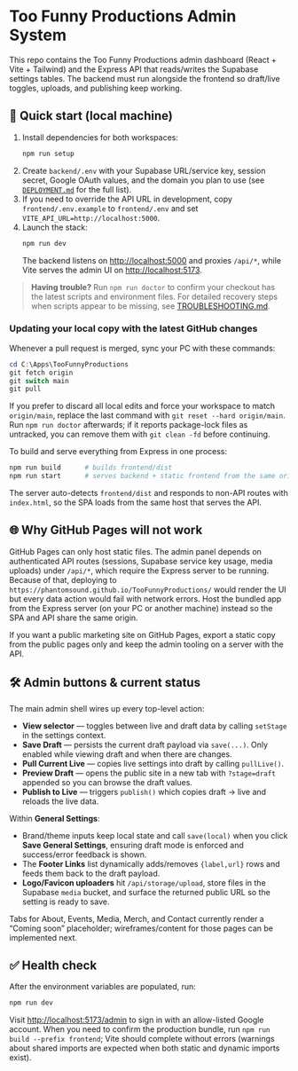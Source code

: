 # Too Funny Productions Admin System

This repo contains the Too Funny Productions admin dashboard (React + Vite + Tailwind) and the Express API that reads/writes the Supabase settings tables. The backend must run alongside the frontend so draft/live toggles, uploads, and publishing keep working.

## 🚀 Quick start (local machine)

1. Install dependencies for both workspaces:
   ```bash
   npm run setup
   ```
2. Create `backend/.env` with your Supabase URL/service key, session secret, Google OAuth values, and the domain you plan to use (see [`DEPLOYMENT.md`](DEPLOYMENT.md) for the full list).
3. If you need to override the API URL in development, copy `frontend/.env.example` to `frontend/.env` and set `VITE_API_URL=http://localhost:5000`.
4. Launch the stack:
   ```bash
   npm run dev
   ```
   The backend listens on <http://localhost:5000> and proxies `/api/*`, while Vite serves the admin UI on <http://localhost:5173>.

> **Having trouble?** Run `npm run doctor` to confirm your checkout has the latest scripts and environment files. For detailed
> recovery steps when scripts appear to be missing, see [TROUBLESHOOTING.md](./TROUBLESHOOTING.md).

### Updating your local copy with the latest GitHub changes

Whenever a pull request is merged, sync your PC with these commands:

```powershell
cd C:\Apps\TooFunnyProductions
git fetch origin
git switch main
git pull
```

If you prefer to discard all local edits and force your workspace to match `origin/main`, replace the last command with `git reset --hard origin/main`. Run `npm run doctor` afterwards; if it reports package-lock files as untracked, you can remove them with `git clean -fd` before continuing.

To build and serve everything from Express in one process:
```bash
npm run build      # builds frontend/dist
npm run start      # serves backend + static frontend from the same origin
```
The server auto-detects `frontend/dist` and responds to non-API routes with `index.html`, so the SPA loads from the same host that serves the API.

## 🌐 Why GitHub Pages will not work

GitHub Pages can only host static files. The admin panel depends on authenticated API routes (sessions, Supabase service key usage, media uploads) under `/api/*`, which require the Express server to be running. Because of that, deploying to `https://phantomsound.github.io/TooFunnyProductions/` would render the UI but every data action would fail with network errors. Host the bundled app from the Express server (on your PC or another machine) instead so the SPA and API share the same origin.

If you want a public marketing site on GitHub Pages, export a static copy from the public pages only and keep the admin tooling on a server with the API.

## 🛠️ Admin buttons & current status

The main admin shell wires up every top-level action:

- **View selector** — toggles between live and draft data by calling `setStage` in the settings context.
- **Save Draft** — persists the current draft payload via `save(...)`. Only enabled while viewing draft and when there are changes.
- **Pull Current Live** — copies live settings into draft by calling `pullLive()`.
- **Preview Draft** — opens the public site in a new tab with `?stage=draft` appended so you can browse the draft values.
- **Publish to Live** — triggers `publish()` which copies draft → live and reloads the live data.

Within **General Settings**:

- Brand/theme inputs keep local state and call `save(local)` when you click **Save General Settings**, ensuring draft mode is enforced and success/error feedback is shown.
- The **Footer Links** list dynamically adds/removes `{label,url}` rows and feeds them back to the draft payload.
- **Logo/Favicon uploaders** hit `/api/storage/upload`, store files in the Supabase `media` bucket, and surface the returned public URL so the setting is ready to save.

Tabs for About, Events, Media, Merch, and Contact currently render a “Coming soon” placeholder; wireframes/content for those pages can be implemented next.

## ✅ Health check

After the environment variables are populated, run:
```bash
npm run dev
```
Visit <http://localhost:5173/admin> to sign in with an allow-listed Google account. When you need to confirm the production bundle, run `npm run build --prefix frontend`; Vite should complete without errors (warnings about shared imports are expected when both static and dynamic imports exist).
